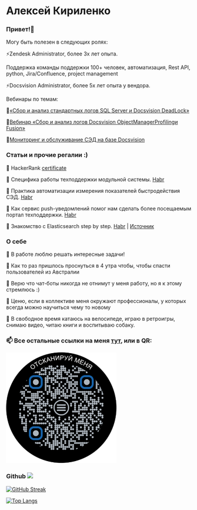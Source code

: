 
#  Алексей Кириленко 
### Привет!👋 

Могу быть полезен в следующих ролях:

⚡Zendesk Administrator, более 3х лет опыта. 

Поддержка команды поддержки 100+ человек, автоматизация, Rest API, python, Jira/Confluence, project management

⚡Docsvision Administrator, более 5х лет опыта у вендора.

Вебинары по темам: 

💬[«Сбор и анализ стандартных логов SQL Server и Docsvision DeadLock»](https://docsvision.com/events/vebinar-sbor-i-analiz-standartnyh-logov-sql-server-i-docsvision-/)

💬[Вебинар «Сбор и анализ логов Docsvision ObjectManagerProfilingи Fusion»](https://docsvision.com/events/vebinar-sbor-i-analiz-logov-docsvision-objectmanagerprofilingi-f/)

💬[Мониторинг и обслуживание СЭД на базе Docsvision](https://docsvision.com/events/monitoring-i-obsluzhivanie-sed-na-baze-docsvision/)


### Статьи и прочие регалии :)

🔭 HackerRank [certificate](https://www.hackerrank.com/certificates/a5376ccf766d)

🔭 Специфика работы техподдержки модульной системы. [Habr](https://habr.com/ru/companies/docsvision/articles/237937/)

🔭 Практика автоматизации измерения показателей быстродействия СЭД. [Habr](https://habr.com/ru/companies/docsvision/articles/246691/)

🔭 Как сервис push-уведомлений помог нам сделать более посещаемым портал техподдержки. [Habr](https://habr.com/ru/companies/docsvision/articles/335180/)

🔭 Знакомство с Elasticsearch step by step. [Habr](https://habr.com/ru/articles/449304/) | [Источник](https://docsvision.com/info-centr/articles/znakomstvo-s-elasticsearch-step-by-step.html)


### О себе

🌱 В работе люблю решать интересные задачи!

🌱 Как то раз пришлось проснуться в 4 утра чтобы, чтобы спасти пользователей из Австралии

🌱 Верю что чат-боты никогда не отнимут у меня работу, но я к этому стремлюсь :)

🌱 Ценю, если в коллективе меня окружают профессионалы, у которых всегда можно научиться чему то новому

🌱 В свободное время катаюсь на велосипеде, играю в ретроигры, снимаю видео, читаю книги и воспитываю собаку.

### 📫  Все остальные ссылки на меня [тут](https://taplink.cc/kirilenko_alex), или в QR:
<p align="left">
  <img src="https://raw.githubusercontent.com/g0gan/g0gan.github.io/main/taplink.png" width="300" title="QR code">
</p>


### Github  ![](https://komarev.com/ghpvc/?username=g0gan)


[![GitHub Streak](https://github-readme-streak-stats.herokuapp.com/?user=g0gan)](https://git.io/streak-stats)


[![Top Langs](https://github-readme-stats.vercel.app/api/top-langs/?username=g0gan&layout=compact)](https://github.com/g0gan/github-readme-stats)





<!--
**g0gan/g0gan** is a ✨ _special_ ✨ repository because its `README.md` (this file) appears on your GitHub profile.

Here are some ideas to get you started:

- 🔭 I’m currently working on ...
- 🌱 I’m currently learning ...
- 👯 I’m looking to collaborate on ...
- 🤔 I’m looking for help with ...
- 💬 Ask me about ...
- 📫 How to reach me: ...
- 😄 Pronouns: ...
- ⚡ Fun fact: ...
-->
